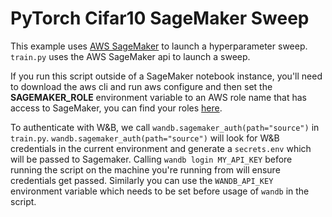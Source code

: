 # PyTorch Cifar10 SageMaker Sweep

This example uses [AWS SageMaker](https://aws.amazon.com/sagemaker/) to launch a hyperparameter sweep. `train.py` uses the AWS SageMaker api to launch a sweep.

If you run this script outside of a SageMaker notebook instance, you'll need to download the aws cli and run aws configure and then set the **SAGEMAKER_ROLE** environment variable to an AWS role name that has access to SageMaker, you can find your roles [here](https://console.aws.amazon.com/iam/home?#/roles).

To authenticate with W&B, we call `wandb.sagemaker_auth(path="source")` in `train.py`. `wandb.sagemaker_auth(path="source")` will look for W&B credentials in the current environment and generate a `secrets.env` which will be passed to Sagemaker. Calling `wandb login MY_API_KEY` before running the script on the machine you're running from will ensure credentials get passed. Similarly you can use the `WANDB_API_KEY` environment variable which needs to be set before usage of `wandb` in the script.
